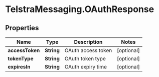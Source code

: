 # TelstraMessaging.OAuthResponse

## Properties

Name | Type | Description | Notes
------------ | ------------- | ------------- | -------------
**accessToken** | **String** | OAuth access token | [optional] 
**tokenType** | **String** | OAuth token type | [optional] 
**expiresIn** | **String** | OAuth expiry time | [optional] 


